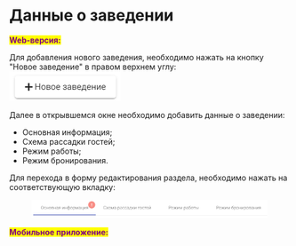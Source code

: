 # Данные о заведении

<mark style="color:purple;">**Web-версия:**</mark>

Для добавления нового заведения, необходимо нажать на кнопку "Новое заведение" в правом верхнем углу: <img src="../../../.gitbook/assets/image (2) (1).png" alt="" data-size="original">

Далее в открывшемся окне необходимо добавить данные о заведении:&#x20;

* Основная информация;
* Схема рассадки гостей;
* Режим работы;
* Режим бронирования.

Для перехода в форму редактирования раздела, необходимо нажать на соответствующую вкладку:

<figure><img src="../../../.gitbook/assets/image (3) (1).png" alt=""><figcaption></figcaption></figure>

<mark style="color:purple;">**Мобильное приложение:**</mark>

